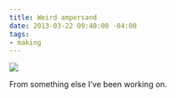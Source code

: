 ```yaml
---
title: Weird ampersand
date: 2013-03-22 09:40:00 -04:00
tags:
- making
---
```


![](https://dl.dropbox.com/u/28312/Yoko.is%20Assets/Images/2013-0322-ampersand.jpg)

From something else I’ve been working on.
